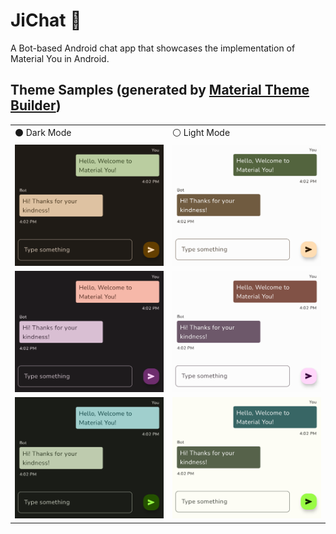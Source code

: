 # JiChat 🤖
A Bot-based Android chat app that showcases the implementation of Material You in Android.

## Theme Samples (generated by [Material Theme Builder](https://material-foundation.github.io/material-theme-builder/#/custom))

<table>
  <tr> <td> ⚫ Dark Mode </td> <td> ⚪ Light Mode </td> </tr>
  <tr> <td> <img src="media/brown-dark.png"/></td> <td> <img src="media/brown-light.png"/></td> </tr>
  <tr> <td> <img src="media/purple-dark.png"/></td> <td> <img src="media/purple-light.png"/></td> </tr>
  <tr> <td> <img src="media/green-dark.png"/></td> <td> <img src="media/green-light.png"/></td> </tr>
</table>
